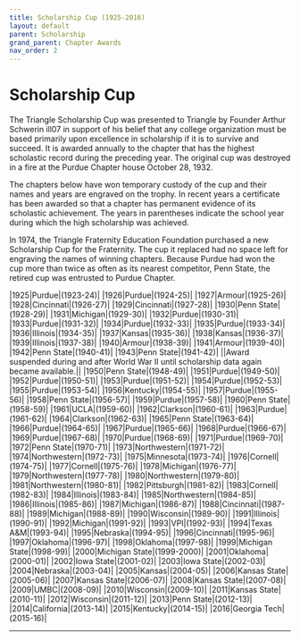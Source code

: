 ```yaml
---
title: Scholarship Cup (1925-2016)
layout: default
parent: Scholarship
grand_parent: Chapter Awards
nav_order: 2
---
```

# Scholarship Cup

The Triangle Scholarship Cup was presented to Triangle by Founder Arthur
Schwerin ill07 in support of his belief that any college organization must
be based primarily upon excellence in scholarship if it is to survive and
succeed.  It is awarded annually to the chapter that has the highest
scholastic record during the preceding year.  The original cup was
destroyed in a fire at the Purdue Chapter house October 28, 1932.

The chapters below have won temporary custody of the cup and their names
and years are engraved on the trophy.  In recent years a certificate has
been awarded so that a chapter has permanent evidence of its scholastic
achievement.  The years in parentheses indicate the school year during
which the high scholarship was achieved.

In 1974, the Triangle Fraternity Education Foundation purchased a new
Scholarship Cup for the Fraternity.  The cup it replaced had no space left
for engraving the names of winning chapters.  Because Purdue had won the
cup more than twice as often as its nearest competitor, Penn State, the
retired cup was entrusted to Purdue Chapter.

|1925|Purdue|(1923-24)|
|1926|Purdue|(1924-25)|
|1927|Armour|(1925-26)|
|1928|Cincinnati|(1926-27)|
|1929|Cincinnati|(1927-28)|
|1930|Penn State|(1928-29)|
|1931|Michigan|(1929-30)|
|1932|Purdue|(1930-31)|
|1933|Purdue|(1931-32)|
|1934|Purdue|(1932-33)|
|1935|Purdue|(1933-34)|
|1936|Illinois|(1934-35)|
|1937|Kansas|(1935-36)|
|1938|Kansas|(1936-37)|
|1939|Illinois|(1937-38)|
|1940|Armour|(1938-39)|
|1941|Armour|(1939-40)|
|1942|Penn State|(1940-41)|
|1943|Penn State|(1941-42)|
||Award suspended during and after World War II until scholarship data again became available.||
|1950|Penn State|(1948-49)|
|1951|Purdue|(1949-50)|
|1952|Purdue|(1950-51)|
|1953|Purdue|(1951-52)|
|1954|Purdue|(1952-53)|
|1955|Purdue|(1953-54)|
|1956|Kentucky|(1954-55)|
|1957|Purdue|(1955-56)|
|1958|Penn State|(1956-57)|
|1959|Purdue|(1957-58)|
|1960|Penn State|(1958-59)|
|1961|UCLA|(1959-60)|
|1962|Clarkson|(1960-61)|
|1963|Purdue|(1961-62)|
|1964|Clarkson|(1962-63)|
|1965|Penn State|(1963-64)|
|1966|Purdue|(1964-65)|
|1967|Purdue|(1965-66)|
|1968|Purdue|(1966-67)|
|1969|Purdue|(1967-68)|
|1970|Purdue|(1968-69)|
|1971|Purdue|(1969-70)|
|1972|Penn State|(1970-71)|
|1973|Northwestern|(1971-72)|
|1974|Northwestern|(1972-73)|
|1975|Minnesota|(1973-74)|
|1976|Cornell|(1974-75)|
|1977|Cornell|(1975-76)|
|1978|Michigan|(1976-77)|
|1979|Northwestern|(1977-78)|
|1980|Northwestern|(1979-80)|
|1981|Northwestern|(1980-81)|
|1982|Pittsburgh|(1981-82)|
|1983|Cornell|(1982-83)|
|1984|Illinois|(1983-84)|
|1985|Northwestern|(1984-85)|
|1986|Illinois|(1985-86)|
|1987|Michigan|(1986-87)|
|1988|Cincinnati|(1987-88)|
|1989|Michigan|(1988-89)|
|1990|Wisconsin|(1989-90)|
|1991|Illinois|(1990-91)|
|1992|Michigan|(1991-92)|
|1993|VPI|(1992-93)|
|1994|Texas A&M|(1993-94)|
|1995|Nebraska|(1994-95)|
|1996|Cincinnati|(1995-96)|
|1997|Oklahoma|(1996-97)|
|1998|Oklahoma|(1997-98)|
|1999|Michigan State|(1998-99)|
|2000|Michigan State|(1999-2000)|
|2001|Oklahoma|(2000-01)|
|2002|Iowa State|(2001-02)|
|2003|Iowa State|(2002-03)|
|2004|Nebraska|(2003-04)|
|2005|Kansas|(2004-05)|
|2006|Kansas State|(2005-06)|
|2007|Kansas State|(2006-07)|
|2008|Kansas State|(2007-08)|
|2009|UMBC|(2008-09)|
|2010|Wisconsin|(2009-10)|
|2011|Kansas State|(2010-11)|
|2012|Wisconsin|(2011-12)|
|2013|Penn State|(2012-13)|
|2014|California|(2013-14)|
|2015|Kentucky|(2014-15)|
|2016|Georgia Tech|(2015-16)|

----